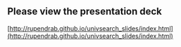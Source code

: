 ## Please view the presentation deck

[http://rupendrab.github.io/univsearch_slides/index.html](http://rupendrab.github.io/univsearch_slides/index.html)
